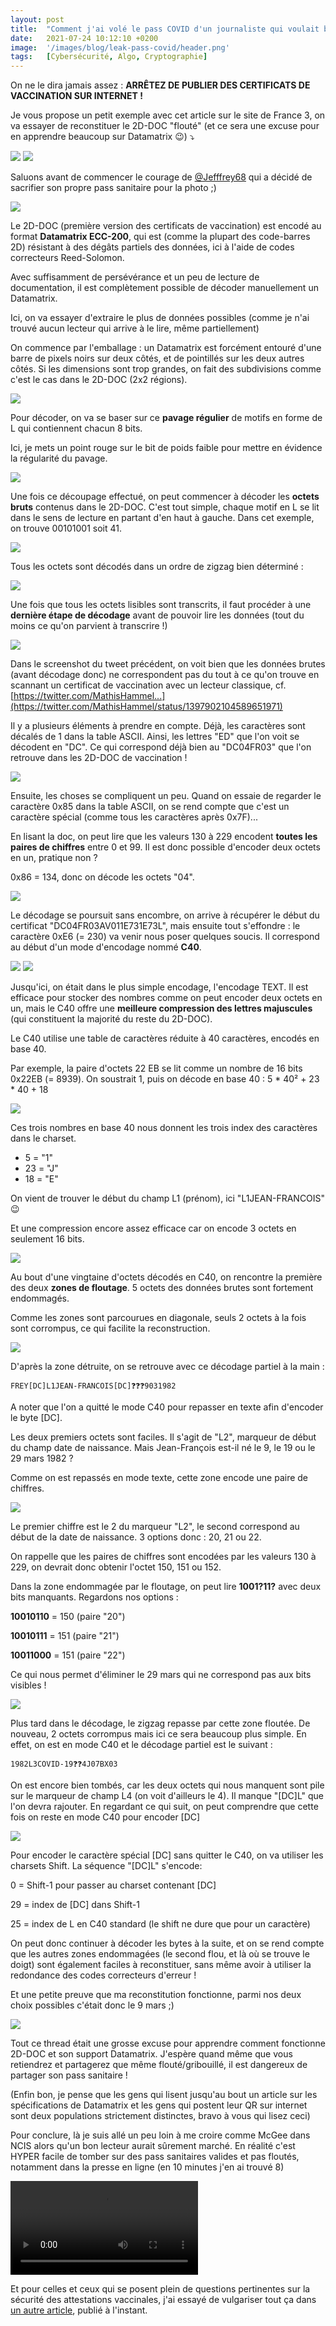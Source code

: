 ```yaml
---
layout: post
title:  "Comment j'ai volé le pass COVID d'un journaliste qui voulait bien faire"
date:   2021-07-24 10:12:10 +0200
image:  '/images/blog/leak-pass-covid/header.png'
tags:   [Cybersécurité, Algo, Cryptographie]
---
```


On ne le dira jamais assez : **ARRÊTEZ DE PUBLIER DES CERTIFICATS DE VACCINATION SUR INTERNET !**

Je vous propose un petit exemple avec cet article sur le site de France 3, on va essayer de reconstituer le 2D-DOC "flouté" (et ce sera une excuse pour en apprendre beaucoup sur Datamatrix 😉) ⤵️ 

<div class="gallery-box">
  <div class="gallery">
  <img src="/images/blog/leak-pass-covid/1418846453590544396-E7Avnz1XoAUebrF.jpg" draggable="false">
  <img src="/images/blog/leak-pass-covid/1418846453590544396-E7BFPKIXsAUXS79.png" draggable="false">
  </div>
</div>

Saluons avant de commencer le courage de <a href="https://twitter.com/Jefffrey68" target="_blank">@Jefffrey68</a> qui a décidé de sacrifier son propre pass sanitaire pour la photo ;) 

<div class="gallery-box">
  <div class="gallery">
  <img src="/images/blog/leak-pass-covid/1418846458946674691-E7AqJ5-WYAMPqbH.png" draggable="false">
  </div>
</div>

Le 2D-DOC (première version des certificats de vaccination) est encodé au format **Datamatrix ECC-200**, qui est (comme la plupart des code-barres 2D) résistant à des dégâts partiels des données, ici à l'aide de codes correcteurs Reed-Solomon.

Avec suffisamment de persévérance et un peu de lecture de documentation, il est complètement possible de décoder manuellement un Datamatrix.

Ici, on va essayer d'extraire le plus de données possibles (comme je n'ai trouvé aucun lecteur qui arrive à le lire, même partiellement)

On commence par l'emballage : un Datamatrix est forcément entouré d'une barre de pixels noirs sur deux côtés, et de pointillés sur les deux autres côtés. Si les dimensions sont trop grandes, on fait des subdivisions comme c'est le cas dans le 2D-DOC (2x2 régions). 

<div class="gallery-box">
  <div class="gallery">
  <img src="/images/blog/leak-pass-covid/1418846467586920449-E7BBgFWWQAYkJi9.png" draggable="false">
  </div>
</div>

Pour décoder, on va se baser sur ce **pavage régulier** de motifs en forme de L qui contiennent chacun 8 bits.

Ici, je mets un point rouge sur le bit de poids faible pour mettre en évidence la régularité du pavage. 

<div class="gallery-box">
  <div class="gallery">
  <img src="/images/blog/leak-pass-covid/1418846469478567936-E7BCKJqXsAMNZrY.jpg" draggable="false">
  </div>
</div>

Une fois ce découpage effectué, on peut commencer à décoder les **octets bruts** contenus dans le 2D-DOC. C'est tout simple, chaque motif en L se lit dans le sens de lecture en partant d'en haut à gauche. Dans cet exemple, on trouve 00101001 soit 41. 

<div class="gallery-box">
  <div class="gallery">
  <img src="/images/blog/leak-pass-covid/1418846473282899977-E7BDbA5WUAcTjQl.png" draggable="false">
  </div>
</div>

Tous les octets sont décodés dans un ordre de zigzag bien déterminé : 

<div class="gallery-box">
  <div class="gallery">
  <img src="/images/blog/leak-pass-covid/1418846476973887488-E7BD4tDXMAMCSlE.png" draggable="false">
  </div>
</div>

Une fois que tous les octets lisibles sont transcrits, il faut procéder à une **dernière étape de décodage** avant de pouvoir lire les données (tout du moins ce qu'on parvient à transcrire !) 

<div class="gallery-box">
  <div class="gallery">
  <img src="/images/blog/leak-pass-covid/1418846480966770691-E7BFodJXoAQCvxG.png" draggable="false">
  </div>
</div>

Dans le screenshot du tweet précédent, on voit bien que les données brutes (avant décodage donc) ne correspondent pas du tout à ce qu'on trouve en scannant un certificat de vaccination avec un lecteur classique, cf. [https://twitter.com/MathisHammel...](https://twitter.com/MathisHammel/status/1397902104589651971)

<blockquote class="twitter-tweet tw-align-center" data-conversation="none" data-dnt="true" data-theme="dark">
  <a href="https://twitter.com/MathisHammel/status/1397902104589651971"></a>
</blockquote>

Il y a plusieurs éléments à prendre en compte. Déjà, les caractères sont décalés de 1 dans la table ASCII. Ainsi, les lettres "ED" que l'on voit se décodent en "DC". Ce qui correspond déjà bien au "DC04FR03" que l'on retrouve dans les 2D-DOC de vaccination ! 

<div class="gallery-box">
  <div class="gallery">
  <img src="/images/blog/leak-pass-covid/1418846487014936582-E7BHN6CWYAAk7xe.png" draggable="false">
  </div>
</div>

Ensuite, les choses se compliquent un peu. Quand on essaie de regarder le caractère 0x85 dans la table ASCII, on se rend compte que c'est un caractère spécial (comme tous les caractères après 0x7F)...

En lisant la doc, on peut lire que les valeurs 130 à 229 encodent **toutes les paires de chiffres** entre 0 et 99. Il est donc possible d'encoder deux octets en un, pratique non ?

0x86 = 134, donc on décode les octets "04". 

<div class="gallery-box">
  <div class="gallery">
  <img src="/images/blog/leak-pass-covid/1418846492006158340-E7BINVvX0AETkcO.png" draggable="false">
  </div>
</div>

Le décodage se poursuit sans encombre, on arrive à récupérer le début du certificat "DC04FR03AV011E731E73L", mais ensuite tout s'effondre : le caractère 0xE6 (= 230) va venir nous poser quelques soucis. Il correspond au début d'un mode d'encodage nommé **C40**. 

<div class="gallery-box">
  <div class="gallery">
  <img src="/images/blog/leak-pass-covid/1418846495701446660-E7BKBrsXIAAZeVK.png" draggable="false">
  <img src="/images/blog/leak-pass-covid/1418846495701446660-E7BKIlVXMAAm3SY.png" draggable="false">
  </div>
</div>

Jusqu'ici, on était dans le plus simple encodage, l'encodage TEXT. Il est efficace pour stocker des nombres comme on peut encoder deux octets en un, mais le C40 offre une **meilleure compression des lettres majuscules** (qui constituent la majorité du reste du 2D-DOC).

Le C40 utilise une table de caractères réduite à 40 caractères, encodés en base 40.

Par exemple, la paire d'octets 22 EB se lit comme un nombre de 16 bits 0x22EB (= 8939). On soustrait 1, puis on décode en base 40 : 5 * 40² + 23 * 40 + 18 

<div class="gallery-box">
  <div class="gallery">
  <img src="/images/blog/leak-pass-covid/1418846501229445120-E7BK-kGWQAM47J_.png" draggable="false">
  </div>
</div>

Ces trois nombres en base 40 nous donnent les trois index des caractères dans le charset.

- 5 = "1"
- 23 = "J"
- 18 = "E"

On vient de trouver le début du champ L1 (prénom), ici "L1JEAN-FRANCOIS" 😉

Et une compression encore assez efficace car on encode 3 octets en seulement 16 bits. 

<div class="gallery-box">
  <div class="gallery">
  <img src="/images/blog/leak-pass-covid/1418846506229112835-E7BMbvuXMAIi3-f.jpg" draggable="false">
  </div>
</div>

Au bout d'une vingtaine d'octets décodés en C40, on rencontre la première des deux **zones de floutage**. 5 octets des données brutes sont fortement endommagés.

Comme les zones sont parcourues en diagonale, seuls 2 octets à la fois sont corrompus, ce qui facilite la reconstruction. 

<div class="gallery-box">
  <div class="gallery">
  <img src="/images/blog/leak-pass-covid/1418846510448615425-E7BSJsqXMAMhuO9.png" draggable="false">
  </div>
</div>

D'après la zone détruite, on se retrouve avec ce décodage partiel à la main :

`FREY[DC]L1JEAN-FRANCOIS[DC]❓❓❓9031982`

A noter que l'on a quitté le mode C40 pour repasser en texte afin d'encoder le byte [DC].

Les deux premiers octets sont faciles. Il s'agit de "L2", marqueur de début du champ date de naissance. Mais Jean-François est-il né le 9, le 19 ou le 29 mars 1982 ?

Comme on est repassés en mode texte, cette zone encode une paire de chiffres. 

<div class="gallery-box">
  <div class="gallery">
  <img src="/images/blog/leak-pass-covid/1418846515322306562-E7BUCfEWQAAB-i8.png" draggable="false">
  </div>
</div>

Le premier chiffre est le 2 du marqueur "L2", le second correspond au début de la date de naissance. 3 options donc : 20, 21 ou 22.

On rappelle que les paires de chiffres sont encodées par les valeurs 130 à 229, on devrait donc obtenir l'octet 150, 151 ou 152.

Dans la zone endommagée par le floutage, on peut lire **1001?11?** avec deux bits manquants. Regardons nos options :

**10010110** = 150 (paire "20")

**10010111** = 151 (paire "21")

**10011000** = 151 (paire "22")

Ce qui nous permet d'éliminer le 29 mars qui ne correspond pas aux bits visibles ! 

<div class="gallery-box">
  <div class="gallery">
  <img src="/images/blog/leak-pass-covid/1418846520456122375-E7BVAVWXMAAh4ke.png" draggable="false">
  </div>
</div>

Plus tard dans le décodage, le zigzag repasse par cette zone floutée. De nouveau, 2 octets corrompus mais ici ce sera beaucoup plus simple. En effet, on est en mode C40 et le décodage partiel est le suivant :

`1982L3COVID-19❓❓4J07BX03`

On est encore bien tombés, car les deux octets qui nous manquent sont pile sur le marqueur de champ L4 (on voit d'ailleurs le 4). Il manque "[DC]L" que l'on devra rajouter. En regardant ce qui suit, on peut comprendre que cette fois on reste en mode C40 pour encoder [DC] 

<div class="gallery-box">
  <div class="gallery">
  <img src="/images/blog/leak-pass-covid/1418846525946535937-E7BZuuFXoAIGImb.png" draggable="false">
  </div>
</div>

Pour encoder le caractère spécial [DC] sans quitter le C40, on va utiliser les charsets Shift. La séquence "[DC]L" s'encode:

0 = Shift-1 pour passer au charset contenant [DC]

29 = index de [DC] dans Shift-1

25 = index de L en C40 standard (le shift ne dure que pour un caractère)

On peut donc continuer à décoder les bytes à la suite, et on se rend compte que les autres zones endommagées (le second flou, et là où se trouve le doigt) sont également faciles à reconstituer, sans même avoir à utiliser la redondance des codes correcteurs d'erreur !

Et une petite preuve que ma reconstitution fonctionne, parmi nos deux choix possibles c'était donc le 9 mars ;) 

<div class="gallery-box">
  <div class="gallery">
  <img src="/images/blog/leak-pass-covid/1418846707476045825-E7DBjgRXIAEZj_Q.jpg" draggable="false">
  </div>
</div>

Tout ce thread était une grosse excuse pour apprendre comment fonctionne 2D-DOC et son support Datamatrix. J'espère quand même que vous retiendrez et partagerez que même flouté/gribouillé, il est dangereux de partager son pass sanitaire !

(Enfin bon, je pense que les gens qui lisent jusqu'au bout un article sur les spécifications de Datamatrix et les gens qui postent leur QR sur internet sont deux populations strictement distinctes, bravo à vous qui lisez ceci)

Pour conclure, là je suis allé un peu loin à me croire comme McGee dans NCIS alors qu'un bon lecteur aurait sûrement marché. En réalité c'est HYPER facile de tomber sur des pass sanitaires valides et pas floutés, notamment dans la presse en ligne (en 10 minutes j'en ai trouvé 8) 

<div class="gallery-box">
  <div class="gallery">
<video autoplay loop>  <source src="/images/blog/leak-pass-covid/1418847096032083974-E7DB6NoX0AcTkht.mp4" type="video/mp4"></video>  </div>
</div>

Et pour celles et ceux qui se posent plein de questions pertinentes sur la sécurité des attestations vaccinales, j'ai essayé de vulgariser tout ça dans [un autre article](/blog/crypto-pass-covid), publié à l'instant.

